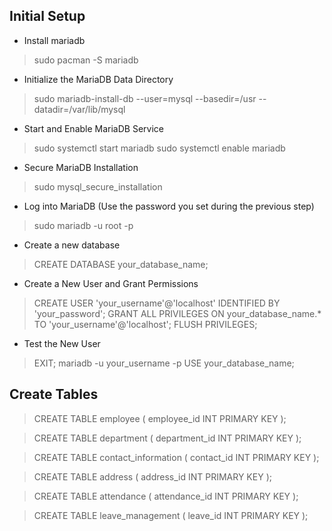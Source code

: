 ## Initial Setup
- Install mariadb
> sudo pacman -S mariadb

- Initialize the MariaDB Data Directory
> sudo mariadb-install-db --user=mysql --basedir=/usr --datadir=/var/lib/mysql

- Start and Enable MariaDB Service
> sudo systemctl start mariadb
> sudo systemctl enable mariadb

- Secure MariaDB Installation
> sudo mysql_secure_installation

- Log into MariaDB (Use the password you set during the previous step)
> sudo mariadb -u root -p

- Create a new database
> CREATE DATABASE your_database_name;

- Create a New User and Grant Permissions
> CREATE USER 'your_username'@'localhost' IDENTIFIED BY 'your_password';
> GRANT ALL PRIVILEGES ON your_database_name.* TO 'your_username'@'localhost';
> FLUSH PRIVILEGES;

- Test the New User
> EXIT;
> mariadb -u your_username -p
> USE your_database_name;

## Create Tables
> CREATE TABLE employee (
> employee_id INT PRIMARY KEY
> );

> CREATE TABLE department (
> department_id INT PRIMARY KEY
> );

> CREATE TABLE contact_information (
> contact_id INT PRIMARY KEY
> );

> CREATE TABLE address (
> address_id INT PRIMARY KEY
> );

> CREATE TABLE attendance (
> attendance_id INT PRIMARY KEY
> );

> CREATE TABLE leave_management (
> leave_id INT PRIMARY KEY
> );
